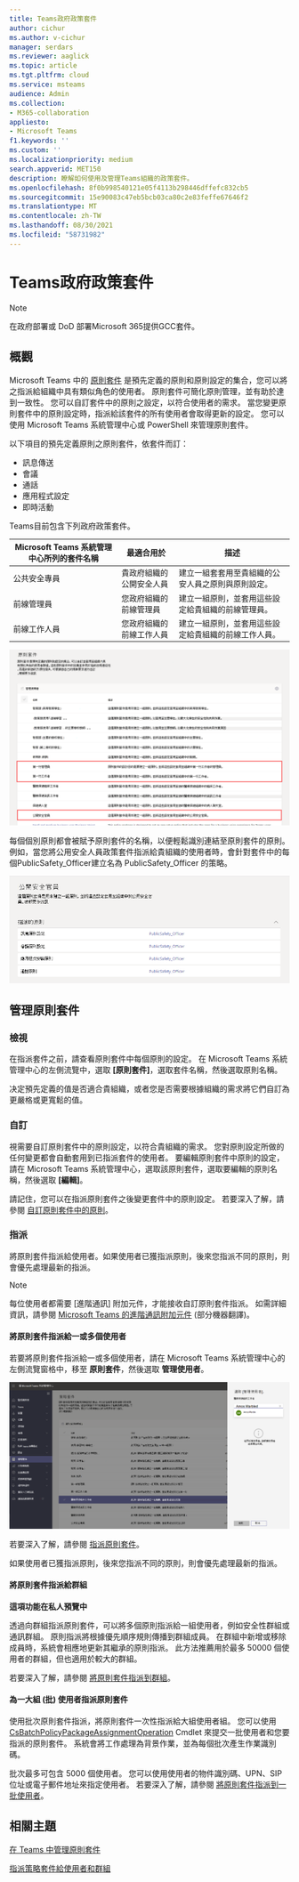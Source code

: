 ```yaml
---
title: Teams政府政策套件
author: cichur
ms.author: v-cichur
manager: serdars
ms.reviewer: aaglick
ms.topic: article
ms.tgt.pltfrm: cloud
ms.service: msteams
audience: Admin
ms.collection:
- M365-collaboration
appliesto:
- Microsoft Teams
f1.keywords: ''
ms.custom: ''
ms.localizationpriority: medium
search.appverid: MET150
description: 瞭解如何使用及管理Teams組織的政策套件。
ms.openlocfilehash: 8f0b998540121e05f4113b298446dffefc832cb5
ms.sourcegitcommit: 15e90083c47eb5bcb03ca80c2e83feffe67646f2
ms.translationtype: MT
ms.contentlocale: zh-TW
ms.lasthandoff: 08/30/2021
ms.locfileid: "58731982"
---
```

# <a name="teams-policy-packages-for-government"></a>Teams政府政策套件

> [!NOTE]
> 在政府部署或 DoD 部署Microsoft 365提供GCC套件。

## <a name="overview"></a>概觀

Microsoft Teams 中的 [原則套件](manage-policy-packages.md) 是預先定義的原則和原則設定的集合，您可以將之指派給組織中具有類似角色的使用者。 原則套件可簡化原則管理，並有助於達到一致性。 您可以自訂套件中的原則之設定，以符合使用者的需求。 當您變更原則套件中的原則設定時，指派給該套件的所有使用者會取得更新的設定。 您可以使用 Microsoft Teams 系統管理中心或 PowerShell 來管理原則套件。

以下項目的預先定義原則之原則套件，依套件而訂：

- 訊息傳送
- 會議
- 通話
- 應用程式設定
- 即時活動

Teams目前包含下列政府政策套件。

|Microsoft Teams 系統管理中心所列的套件名稱|最適合用於|描述 |
|---------|---------|---------|
|公共安全專員  |貴政府組織的公開安全人員  |建立一組套套用至貴組織的公安人員之原則與原則設定。 |
|前線管理員  |您政府組織的前線管理員 |建立一組原則，並套用這些設定給貴組織的前線管理員。|
|前線工作人員  |您政府組織的前線工作人員 |建立一組原則，並套用這些設定給貴組織的前線工作人員。|

![醫療保健政策套件的螢幕擷取畫面。](media/policy-packages-gov.png)

每個個別原則都會被賦予原則套件的名稱，以便輕鬆識別連結至原則套件的原則。 例如，當您將公用安全人員政策套件指派給貴組織的使用者時，會針對套件中的每個PublicSafety_Officer建立名為 PublicSafety_Officer 的策略。

![醫療保健診所工作人員套件中之政策之螢幕擷取畫面。](media/policy-packages-public-safety-officer.png)

## <a name="manage-policy-packages"></a>管理原則套件

### <a name="view"></a>檢視

在指派套件之前，請查看原則套件中每個原則的設定。 在 Microsoft Teams 系統管理中心的左側流覽中，選取 **[原則套件]**，選取套件名稱，然後選取原則名稱。

决定預先定義的值是否適合貴組織，或者您是否需要根據組織的需求將它們自訂為更嚴格或更寬鬆的值。

### <a name="customize"></a>自訂

視需要自訂原則套件中的原則設定，以符合貴組織的需求。 您對原則設定所做的任何變更都會自動套用到已指派套件的使用者。 要編輯原則套件中原則的設定，請在 Microsoft Teams 系統管理中心，選取該原則套件，選取要編輯的原則名稱，然後選取 **[編輯]**。

請記住，您可以在指派原則套件之後變更套件中的原則設定。 若要深入了解，請參閱 [自訂原則套件中的原則](manage-policy-packages.md#customize-policies-in-a-policy-package)。 

### <a name="assign"></a>指派

將原則套件指派給使用者。如果使用者已獲指派原則，後來您指派不同的原則，則會優先處理最新的指派。

> [!NOTE]
> 每位使用者都需要 [進階通訊] 附加元件，才能接收自訂原則套件指派。 如需詳細資訊，請參閱 [Microsoft Teams 的進階通訊附加元件](/microsoftteams/teams-add-on-licensing/advanced-communications) (部分機器翻譯)。

#### <a name="assign-a-policy-package-to-one-or-several-users"></a>將原則套件指派給一或多個使用者

若要將原則套件指派給一或多個使用者，請在 Microsoft Teams 系統管理中心的左側流覽窗格中，移至 **原則套件**，然後選取 **管理使用者**。  

![如何在系統管理中心指派策略套件的螢幕擷取畫面。](media/policy-packages-healthcare-assign.png)

若要深入了解，請參閱 [指派原則套件](manage-policy-packages.md#assign-a-policy-package)。

如果使用者已獲指派原則，後來您指派不同的原則，則會優先處理最新的指派。

#### <a name="assign-a-policy-package-to-a-group"></a>將原則套件指派給群組

**這項功能在私人預覽中**

透過向群組指派原則套件，可以將多個原則指派給一組使用者，例如安全性群組或通訊群組。 原則指派將根據優先順序規則傳播到群組成員。 在群組中新增或移除成員時，系統會相應地更新其繼承的原則指派。 此方法推薦用於最多 50000 個使用者的群組，但也適用於較大的群組。

若要深入了解，請參閱 [將原則套件指派到群組](assign-policies.md#assign-a-policy-package-to-a-group)。

#### <a name="assign-a-policy-package-to-a-large-set-batch-of-users"></a>為一大組 (批) 使用者指派原則套件

使用批次原則套件指派，將原則套件一次性指派給大組使用者組。 您可以使用 [CsBatchPolicyPackageAssignmentOperation](/powershell/module/teams/new-csbatchpolicypackageassignmentoperation) Cmdlet 來提交一批使用者和您要指派的原則套件。 系統會將工作處理為背景作業，並為每個批次產生作業識別碼。

批次最多可包含 5000 個使用者。 您可以使用使用者的物件識別碼、UPN、SIP 位址或電子郵件地址來指定使用者。 若要深入了解，請參閱 [將原則套件指派到一批使用者](assign-policies.md#assign-a-policy-package-to-a-batch-of-users)。

## <a name="related-topics"></a>相關主題

[在 Teams 中管理原則套件](manage-policy-packages.md)

[指派策略套件給使用者和群組](assign-policy-packages.md)
